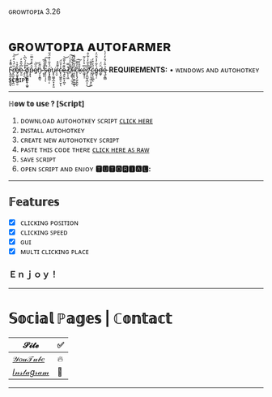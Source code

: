 ɢʀᴏᴡᴛᴏᴘɪᴀ 3.26
# ɢʀᴏᴡᴛᴏᴘɪᴀ ᴀᴜᴛᴏꜰᴀʀᴍᴇʀ
F̴̢̬̫̝̗̬̫̱̫̍͌̽̒͘ͅṙ̸̞̪̫̩̫͙͎̪̤̆̈́͛̈̒̋͝e̸̘̰̱̟̯̟̯̠̮͋̊͛ė̴̠͈͆͋̂̓ ̴̡͉̊̐̉́̀͆̀̕͜ͅò̸̡̯̠̫̪̻͍̩͚̱͒͘͝p̶̞͉̌͛̏̊͒̿̈é̸̱̑̅͝n̴̡͕͓̳͉̉̋̄ ̵̯̟̗̔̈́́̍̃̕̕s̶̡̠̗̩̗̈͆̊̂̂̀͠ͅǫ̷̡̭̳̪̜̙̈́͐͋͑̊̈́̋͘̕u̵̢̢̮̳̘̲̟͙̗͈͘r̵̠̬̀͌̆̽c̶̢͔͖̯͍̠̮̗̾̒̆̈́ͅę̶̙̬̤͍͙̪͓̏͊̎̔̎̃͝ ̸̥͎̩͖̊̿c̸̦̃̈́͗̉͛͗̚͠ľ̵͕̭͇̖̦̫̦̍́͒͋̉̀͜i̵̯͉̣̦̱͍͖̣̫̖̐͂̿̋́͊̕c̴̨̨̨̡̼̗͍̰̐̓͊̆̕͠ͅk̶̠̄̎̀̌̀e̵͖͓̩̹͛͆͛̀̔̍̃͘r̸̡̛̝̼̺͉̪͕̜̂͆̊͂̓͑͋̐̕͜ ̴̹̜̦̘̼̹̟̙̺̽̃̌͌͑ć̵̺̙̖̠̻́̒͒̓ͅó̴̳̱͉̦̀͋̓̾̂̈̓d̶͚̞̑̈́ę̵̫̩̪̻́̇̂͛́̆̇̒̒̔
<b>REQUIREMENTS:</b> • ᴡɪɴᴅᴏᴡꜱ ᴀɴᴅ ᴀᴜᴛᴏʜᴏᴛᴋᴇʏ ꜱᴄʀɪᴘᴛ</br>
_________________________________________________________________________
**ℍ𝕠𝕨 𝕥𝕠 𝕦𝕤𝕖 ? [𝕊𝕔𝕣𝕚𝕡𝕥]**

1. ᴅᴏᴡɴʟᴏᴀᴅ ᴀᴜᴛᴏʜᴏᴛᴋᴇʏ ꜱᴄʀɪᴘᴛ [ᴄʟɪᴄᴋ ʜᴇʀᴇ](https://www.autohotkey.com/)
2. ɪɴꜱᴛᴀʟʟ ᴀᴜᴛᴏʜᴏᴛᴋᴇʏ
3. ᴄʀᴇᴀᴛᴇ ɴᴇᴡ ᴀᴜᴛᴏʜᴏᴛᴋᴇʏ ꜱᴄʀɪᴘᴛ
4. ᴘᴀꜱᴛᴇ ᴛʜɪꜱ ᴄᴏᴅᴇ ᴛʜᴇʀᴇ [ᴄʟɪᴄᴋ ʜᴇʀᴇ ᴀꜱ ʀᴀᴡ](https://raw.githubusercontent.com/ZaresPlusX/GrowTopia-AutoFarmer/master/Automatic%20Clicker)
5. ꜱᴀᴠᴇ ꜱᴄʀɪᴘᴛ
6. ᴏᴘᴇɴ ꜱᴄʀɪᴘᴛ ᴀɴᴅ ᴇɴᴊᴏʏ
**🆃🆄🆃🅾🆁🅸🅰🅻:**
_________________________________________________________________________
## 𝔽𝕖𝕒𝕥𝕦𝕣𝕖𝕤

- [x] ᴄʟɪᴄᴋɪɴɢ ᴘᴏꜱɪᴛɪᴏɴ
- [x] ᴄʟɪᴄᴋɪɴɢ ꜱᴘᴇᴇᴅ
- [x] ɢᴜɪ
- [x] ᴍᴜʟᴛɪ ᴄʟɪᴄᴋɪɴɢ ᴘʟᴀᴄᴇ

### Ｅｎｊｏｙ！
______________________________________________________________________________
# 𝕊𝕠𝕔𝕚𝕒𝕝 ℙ𝕒𝕘𝕖𝕤 | ℂ𝕠𝕟𝕥𝕒𝕔𝕥

| 𝓢𝓲𝓽𝓮 | ✅ |
| --- | --- |
| [𝒴𝑜𝓊𝒯𝓊𝒷𝑒](https://www.youtube.com/channel/UCLxuarUbS3qzUy2SpLf3WEg) |   🔥  |
| [𝐼𝓃𝓈𝓉𝒶𝑔𝓇𝒶𝓂](https://www.instagram.com/zaresplusx/) |  📸  |
______________________________________________________________________________
